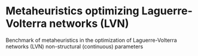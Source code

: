 # Metaheuristics optimizing Laguerre-Volterra networks (LVN)
Benchmark of metaheuristics in the optimization of Laguerre-Volterra networks (LVN) non-structural (continuous) parameters
